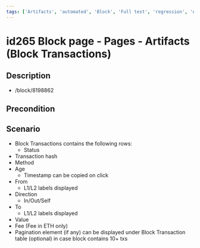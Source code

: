 ```yaml
---
tags: ['Artifacts', 'automated', 'Block', 'Full test', 'regression', 'Active Partly Manual']
---
```


# id265 Block page - Pages - Artifacts (Block Transactions)

## Description
  - /block/8198862

## Precondition


## Scenario
- Block Transactions contains the following rows:
    - Status
- Transaction hash
- Method
- Age
    - Timestamp can be copied on click
- From
    - L1/L2 labels displayed
- Direction
    - In/Out/Self
- To
    - L1/L2 labels displayed
- Value
- Fee (Fee in ETH only)
- Pagination element (if any) can be displayed under Block Transaction table (optional) in case block contains 10+ txs
